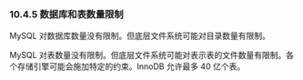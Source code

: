 ### 10.4.5 数据库和表数量限制

MySQL 对数据库数量没有限制。但底层文件系统可能对目录数量有限制。

MySQL 对表数量没有限制。但底层文件系统可能对表示表的文件数量有限制。各个存储引擎可能会施加特定的约束。InnoDB 允许最多 40 亿个表。